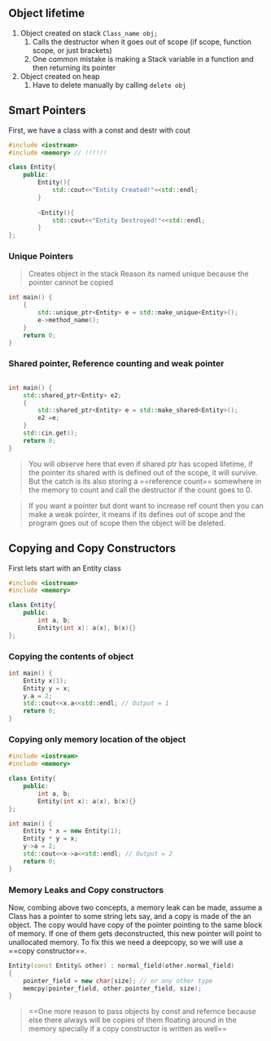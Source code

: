 ## Object lifetime
1. Object created on stack `Class_name obj;`
	1. Calls the destructor when it goes out of scope (if scope, function scope, or just brackets)
	2. One common mistake is making a Stack variable in a function and then returning its pointer
2. Object created on heap
	1. Have to delete manually by calling `delete obj`

## Smart Pointers

First, we have a class with a const and destr with cout
```cpp
#include <iostream>
#include <memory> // !!!!!!

class Entity{
    public:
        Entity(){
            std::cout<<"Entity Created!"<<std::endl;
        }
        
        ~Entity(){
            std::cout<<"Entity Destroyed!"<<std::endl;
        }
};

```
### Unique Pointers
> Creates object in the stack
> Reason its named unique because the pointer cannot be copied

```cpp
int main() {
    {
        std::unique_ptr<Entity> e = std::make_unique<Entity>();
        e->method_name();
    }
    return 0;
}

```
### Shared pointer, Reference counting and weak pointer
```cpp

int main() {
    std::shared_ptr<Entity> e2;
    {
        std::shared_ptr<Entity> e = std::make_shared<Entity>();
        e2 =e;
    }
    std::cin.get();
    return 0;
}

```
>You will observe here that even if shared ptr has scoped lifetime, if the pointer its shared with is defined out of the scope, it will survive. But the catch is its also storing a ==reference count== somewhere in the memory to count and call the destructor if the count goes to 0.

>If you want a pointer but dont want to increase ref count then you can make a weak pointer, it means  if its defines out of scope and the program goes out of scope then the object will be deleted.


##  Copying and Copy Constructors
First lets start with an Entity class
```cpp
#include <iostream>
#include <memory>

class Entity{
    public:
        int a, b;
        Entity(int x): a(x), b(x){}
};
```

### Copying the contents of object
```cpp
int main() {
    Entity x(1);
    Entity y = x;
    y.a = 2;
    std::cout<<x.a<<std::endl; // Output = 1
    return 0;
}
```

### Copying only memory location of the object
```cpp
#include <iostream>
#include <memory>

class Entity{
    public:
        int a, b;
        Entity(int x): a(x), b(x){}
};

int main() {
    Entity * x = new Entity(1);
    Entity * y = x;
    y->a = 2;
    std::cout<<x->a<<std::endl; // Output = 2
    return 0;
}

```

### Memory Leaks and Copy constructors
Now, combing above two concepts, a memory leak can be made, assume a Class has a pointer to some string lets say, and a copy is made of the an object. The copy would have copy of the pointer pointing to the same block of memory. If one of them gets deconstructed, this new pointer will point to unallocated memory. To fix this we need a deepcopy, so we will use a ==copy constructor==.

```cpp
Entity(const Entity& other) : normal_field(other.normal_field) 
{ 
	pointer_field = new char[size]; // or any other type
	memcpy(pointer_field, other.pointer_field, size); 
}
```

>==One more reason to pass objects by const and refernce because else there always will be copies of them floating around in the memory specially if a copy constructor is written as well==

